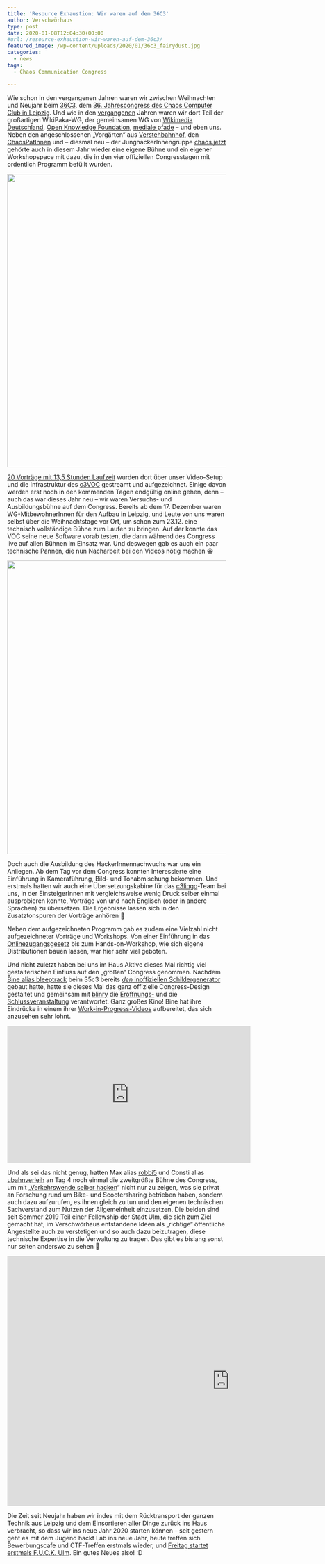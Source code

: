 ```yaml
---
title: 'Resource Exhaustion: Wir waren auf dem 36C3'
author: Verschwörhaus
type: post
date: 2020-01-08T12:04:30+00:00
#url: /resource-exhaustion-wir-waren-auf-dem-36c3/
featured_image: /wp-content/uploads/2020/01/36c3_fairydust.jpg
categories:
  - news
tags:
  - Chaos Communication Congress

---
```

Wie schon in den vergangenen Jahren waren wir zwischen Weihnachten und Neujahr beim [36C3][1], dem [36. Jahrescongress des Chaos Computer Club in Leipzig][2]. Und wie in den [vergangenen][3] Jahren waren wir dort Teil der großartigen WikiPaka-WG, der gemeinsamen WG von [Wikimedia Deutschland][4], [Open Knowledge Foundation][5], [mediale pfade][6] – und eben uns. Neben den angeschlossenen „Vorgärten“ aus [Verstehbahnhof][7], den [ChaosPatInnen][8] und – diesmal neu – der JunghackerInnengruppe [chaos.jetzt][9] gehörte auch in diesem Jahr wieder eine eigene Bühne und ein eigener Workshopspace mit dazu, die in den vier offiziellen Congresstagen mit ordentlich Programm befüllt wurden.

<img loading="lazy" class="aligncenter size-full wp-image-1464" src="/wp-content/uploads/2020/01/36c3_lingo.jpg" alt="" width="1200" height="676" srcset="/wp-content/uploads/2020/01/36c3_lingo.jpg 1200w, /wp-content/uploads/2020/01/36c3_lingo-300x169.jpg 300w, /wp-content/uploads/2020/01/36c3_lingo-1024x577.jpg 1024w, /wp-content/uploads/2020/01/36c3_lingo-768x433.jpg 768w" sizes="(max-width: 709px) 85vw, (max-width: 909px) 67vw, (max-width: 1362px) 62vw, 840px" />

[20 Vorträge mit 13,5 Stunden Laufzeit][10] wurden dort über unser Video-Setup und die Infrastruktur des [c3VOC][11] gestreamt und aufgezeichnet. Einige davon werden erst noch in den kommenden Tagen endgültig online gehen, denn – auch das war dieses Jahr neu – wir waren Versuchs- und Ausbildungsbühne auf dem Congress. Bereits ab dem 17. Dezember waren WG-MitbewohnerInnen für den Aufbau in Leipzig, und Leute von uns waren selbst über die Weihnachtstage vor Ort, um schon zum 23.12. eine technisch vollständige Bühne zum Laufen zu bringen. Auf der konnte das VOC seine neue Software vorab testen, die dann während des Congress live auf allen Bühnen im Einsatz war. Und deswegen gab es auch ein paar technische Pannen, die nun Nacharbeit bei den Videos nötig machen 😀

<img loading="lazy" class="aligncenter size-full wp-image-1465" src="/wp-content/uploads/2020/01/36c3_ausbildung.jpg" alt="" width="1200" height="676" srcset="/wp-content/uploads/2020/01/36c3_ausbildung.jpg 1200w, /wp-content/uploads/2020/01/36c3_ausbildung-300x169.jpg 300w, /wp-content/uploads/2020/01/36c3_ausbildung-1024x577.jpg 1024w, /wp-content/uploads/2020/01/36c3_ausbildung-768x433.jpg 768w" sizes="(max-width: 709px) 85vw, (max-width: 909px) 67vw, (max-width: 1362px) 62vw, 840px" />

Doch auch die Ausbildung des HackerInnennachwuchs war uns ein Anliegen. Ab dem Tag vor dem Congress konnten Interessierte eine Einführung in Kameraführung, Bild- und Tonabmischung bekommen. Und erstmals hatten wir auch eine Übersetzungskabine für das [c3lingo][12]-Team bei uns, in der EinsteigerInnen mit vergleichsweise wenig Druck selber einmal ausprobieren konnte, Vorträge von und nach Englisch (oder in andere Sprachen) zu übersetzen. Die Ergebnisse lassen sich in den Zusatztonspuren der Vorträge anhören 🙂

Neben dem aufgezeichneten Programm gab es zudem eine Vielzahl nicht aufgezeichneter Vorträge und Workshops. Von einer Einführung in das [Onlinezugangsgesetz][13] bis zum Hands-on-Workshop, wie sich eigene Distributionen bauen lassen, war hier sehr viel geboten.

Und nicht zuletzt haben bei uns im Haus Aktive dieses Mal richtig viel gestalterischen Einfluss auf den „großen“ Congress genommen. Nachdem [Bine alias bleeptrack][14] beim 35c3 bereits [_den_ inoffiziellen Schildergenerator][15] gebaut hatte, hatte sie dieses Mal das ganz offizielle Congress-Design gestaltet und gemeinsam mit [blinry][16] die [Eröffnungs-][17] und die [Schlussveranstaltung][18] verantwortet. Ganz großes Kino! Bine hat ihre Eindrücke in einem ihrer [Work-in-Progress-Videos][19] aufbereitet, das sich anzusehen sehr lohnt.

<iframe src="https://www.youtube-nocookie.com/embed/u4Yj17e3nl0" allowfullscreen="allowfullscreen" width="560" height="315" frameborder="0"></iframe>

Und als sei das nicht genug, hatten Max alias [robbi5][20] und Consti alias [ubahnverleih][21] an Tag 4 noch einmal die zweitgrößte Bühne des Congress, um mit „[Verkehrswende selber hacken][22]“ nicht nur zu zeigen, was sie privat an Forschung rund um Bike- und Scootersharing betrieben haben, sondern auch dazu aufzurufen, es ihnen gleich zu tun und den eigenen technischen Sachverstand zum Nutzen der Allgemeinheit einzusetzen. Die beiden sind seit Sommer 2019 Teil einer Fellowship der Stadt Ulm, die sich zum Ziel gemacht hat, im Verschwörhaus entstandene Ideen als „richtige“ öffentliche Angestellte auch zu verstetigen und so auch dazu beizutragen, diese technische Expertise in die Verwaltung zu tragen. Das gibt es bislang sonst nur selten anderswo zu sehen 🙂

<iframe src="https://media.ccc.de/v/36c3-10881-verkehrswende_selber_hacken/oembed" allowfullscreen="allowfullscreen" width="1024" height="576" frameborder="0"></iframe>

Die Zeit seit Neujahr haben wir indes mit dem Rücktransport der ganzen Technik aus Leipzig und dem Einsortieren aller Dinge zurück ins Haus verbracht, so dass wir ins neue Jahr 2020 starten können – seit gestern geht es mit dem Jugend hackt Lab ins neue Jahr, heute treffen sich Bewerbungscafe und CTF-Treffen erstmals wieder, und [Freitag startet erstmals F.U.C.K. Ulm][23]. Ein gutes Neues also! :D

 [1]: https://events.ccc.de/congress/2019/wiki/index.php/Main_Page
 [2]: https://de.wikipedia.org/wiki/Chaos_Communication_Congress
 [3]: https://verschwoerhaus.de/los-gehts-2019/
 [4]: https://www.wikimedia.de/
 [5]: https://okfn.de/
 [6]: https://medialepfade.org/
 [7]: https://verstehbahnhof.de/
 [8]: https://events.ccc.de/2019/11/24/chaospatinnen-on-36c3/
 [9]: https://chaos.jetzt/
 [10]: https://media.ccc.de/c/36c3/WikiPakaWG
 [11]: https://c3voc.de/
 [12]: https://c3lingo.org/
 [13]: https://de.wikipedia.org/wiki/Onlinezugangsgesetz
 [14]: http://bleeptrack.de/
 [15]: https://35c3.bleeptrack.de/
 [16]: https://morr.cc/
 [17]: https://media.ccc.de/v/36c3-11223-opening_ceremony
 [18]: https://media.ccc.de/v/36c3-11224-closing_ceremony_de
 [19]: https://www.youtube.com/watch?v=u4Yj17e3nl0
 [20]: https://robbi5.de/
 [21]: http://blattspinat.com/
 [22]: https://media.ccc.de/v/36c3-10881-verkehrswende_selber_hacken
 [23]: https://verschwoerhaus.de/neu-f-u-c-k-frauen-und-computer-kram-ulm-treffen/
